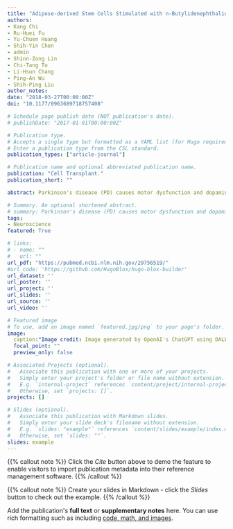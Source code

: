```yaml
---
title: "Adipose-derived Stem Cells Stimulated with n-Butylidenephthalide Exhibit Therapeutic Effects in a Mouse Model of Parkinson’s Disease"
authors:
- Kang Chi
- Ru-Huei Fu
- Yu-Chuen Huang
- Shih-Yin Chen
- admin
- Shinn-Zong Lin
- Chi-Tang Tu
- Li-Hsun Chang
- Ping-An Wu
- Shih-Ping Liu
author_notes:
date: "2018-03-27T00:00:00Z"
doi: "10.1177/0963689718757408"

# Schedule page publish date (NOT publication's date).
# publishDate: "2017-01-01T00:00:00Z"

# Publication type.
# Accepts a single type but formatted as a YAML list (for Hugo requirements).
# Enter a publication type from the CSL standard.
publication_types: ["article-journal"]

# Publication name and optional abbreviated publication name.
publication: "Cell Transplant."
publication_short: ""

abstract: Parkinson's disease (PD) causes motor dysfunction and dopaminergic cell death. Drug treatments can effectively reduce symptoms but often cause unwanted side effects. Stem cell therapies using cell replacement or indirect beneficial secretomes have recently emerged as potential therapeutic strategies. Although various types of stem cells have been proposed as possible candidates, adipose-derived stem cells (ADSCs) are easily obtainable, more abundant, less ethically disputed, and able to differentiate into multiple cell lineages. However, treatment of PD using adult stem cells is known to be less efficacious than neuron or embryonic stem cell transplantation. Therefore, improved therapies are urgently needed. n-Butylidenephthalide (BP), which is extracted from Angelica sinensis, has been shown to have anti-inflammatory and neuroprotective effects. Indeed, we previously demonstrated that BP treatment of ADSCs enhances the expression of neurogenesis and homing factors such as nuclear receptor related 1 protein, stromal-derived factor 1, and brain-derived neurotrophic factor. In the present study, we examined the ability of BP-pretreated ADSC transplantation to improve PD motor symptoms and protect dopamine neurons in a mouse model of PD. We evaluated the results using neuronal behavior tests such as beam walking, rotarod, and locomotor activity tests. ADSCs with or without BP pretreatment were transplanted into the striatum. Our findings demonstrated that ADSC transplantation improved motor abilities with varied efficacies and that BP stimulation improved the therapeutic effects of transplantation. Dopaminergic cell numbers returned to normal in ADSC-transplanted mice after 22 d. In summary, stimulating ADSCs with BP improved PD recovery efficiency. Thus, our results provide important new strategies to improve stem cell therapies for neurodegenerative diseases in future studies.

# Summary. An optional shortened abstract.
# summary: Parkinson's disease (PD) causes motor dysfunction and dopaminergic cell death, with current treatments often leading to side effects. This study demonstrates that pretreating adipose-derived stem cells (ADSCs) with n-butylidenephthalide (BP), a compound with neuroprotective effects, enhances their therapeutic efficacy in a PD mouse model. Transplantation of BP-pretreated ADSCs improved motor symptoms and restored dopamine neuron levels, highlighting a promising strategy to enhance stem cell therapies for neurodegenerative diseases.
tags:
- Neuroscience
featured: True

# links:
# - name: ""
#   url: ""
url_pdf: "https://pubmed.ncbi.nlm.nih.gov/29756519/"
#url_code: 'https://github.com/HugoBlox/hugo-blox-builder'
url_dataset: ''
url_poster: ''
url_project: ''
url_slides: ''
url_source: ''
url_video: ''

# Featured image
# To use, add an image named `featured.jpg/png` to your page's folder. 
image:
  caption:"Image credit: Image generated by OpenAI's ChatGPT using DALL·E."
  focal_point: ""
  preview_only: false

# Associated Projects (optional).
#   Associate this publication with one or more of your projects.
#   Simply enter your project's folder or file name without extension.
#   E.g. `internal-project` references `content/project/internal-project/index.md`.
#   Otherwise, set `projects: []`.
projects: []

# Slides (optional).
#   Associate this publication with Markdown slides.
#   Simply enter your slide deck's filename without extension.
#   E.g. `slides: "example"` references `content/slides/example/index.md`.
#   Otherwise, set `slides: ""`.
slides: example
---
```


{{% callout note %}}
Click the *Cite* button above to demo the feature to enable visitors to import publication metadata into their reference management software.
{{% /callout %}}

{{% callout note %}}
Create your slides in Markdown - click the *Slides* button to check out the example.
{{% /callout %}}

Add the publication's **full text** or **supplementary notes** here. You can use rich formatting such as including [code, math, and images](https://docs.hugoblox.com/content/writing-markdown-latex/).
